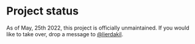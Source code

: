 # Project status

As of May, 25th 2022, this project is officially unmaintained.
If you would like to take over, drop a message to [@lierdakil](https://github.com/lierdakil).
